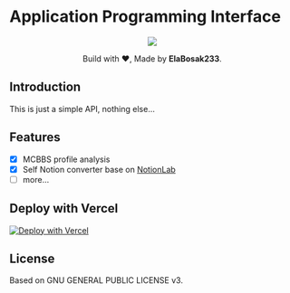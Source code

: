 # Application Programming Interface

<div align="center">

![](https://socialify.git.ci/elabosak233/api/image?font=Bitter&forks=1&issues=1&language=1&name=1&owner=1&pattern=Circuit%20Board&pulls=1&stargazers=1&theme=Light)

Build with ♥, Made by **ElaBosak233**.

</div>

## Introduction

This is just a simple API, nothing else...

## Features

- [x] MCBBS profile analysis
- [x] Self Notion converter base on [NotionLab](https://github.com/ElaBosak233/NotionLab)
- [ ] more...

## Deploy with Vercel

[![Deploy with Vercel](https://vercel.com/button)](https://vercel.com/new/clone?repository-url=https%3A%2F%2Fgithub.com%2FElaBosak233%2Fapi.git&env=NOTION_API_TOKEN&project-name=e23api&repository-name=e23api)

## License

Based on GNU GENERAL PUBLIC LICENSE v3.